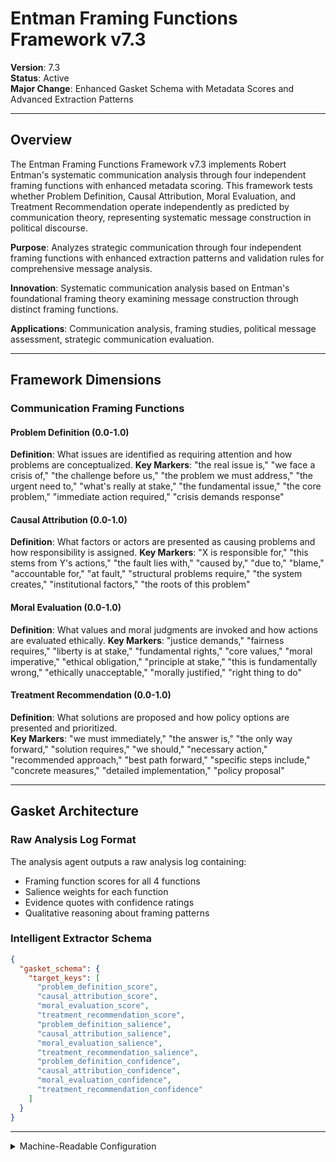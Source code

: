 # Entman Framing Functions Framework v7.3

**Version**: 7.3  
**Status**: Active  
**Major Change**: Enhanced Gasket Schema with Metadata Scores and Advanced Extraction Patterns

---

## Overview

The Entman Framing Functions Framework v7.3 implements Robert Entman's systematic communication analysis through four independent framing functions with enhanced metadata scoring. This framework tests whether Problem Definition, Causal Attribution, Moral Evaluation, and Treatment Recommendation operate independently as predicted by communication theory, representing systematic message construction in political discourse.

**Purpose**: Analyzes strategic communication through four independent framing functions with enhanced extraction patterns and validation rules for comprehensive message analysis.

**Innovation**: Systematic communication analysis based on Entman's foundational framing theory examining message construction through distinct framing functions.

**Applications**: Communication analysis, framing studies, political message assessment, strategic communication evaluation.

---

## Framework Dimensions

### **Communication Framing Functions**

#### Problem Definition (0.0-1.0)
**Definition**: What issues are identified as requiring attention and how problems are conceptualized.
**Key Markers**: "the real issue is," "we face a crisis of," "the challenge before us," "the problem we must address," "the urgent need to," "what's really at stake," "the fundamental issue," "the core problem," "immediate action required," "crisis demands response"

#### Causal Attribution (0.0-1.0)
**Definition**: What factors or actors are presented as causing problems and how responsibility is assigned.
**Key Markers**: "X is responsible for," "this stems from Y's actions," "the fault lies with," "caused by," "due to," "blame," "accountable for," "at fault," "structural problems require," "the system creates," "institutional factors," "the roots of this problem"

#### Moral Evaluation (0.0-1.0)
**Definition**: What values and moral judgments are invoked and how actions are evaluated ethically.
**Key Markers**: "justice demands," "fairness requires," "liberty is at stake," "fundamental rights," "core values," "moral imperative," "ethical obligation," "principle at stake," "this is fundamentally wrong," "ethically unacceptable," "morally justified," "right thing to do"

#### Treatment Recommendation (0.0-1.0)
**Definition**: What solutions are proposed and how policy options are presented and prioritized.  
**Key Markers**: "we must immediately," "the answer is," "the only way forward," "solution requires," "we should," "necessary action," "recommended approach," "best path forward," "specific steps include," "concrete measures," "detailed implementation," "policy proposal"

---

## Gasket Architecture

### Raw Analysis Log Format
The analysis agent outputs a raw analysis log containing:
- Framing function scores for all 4 functions
- Salience weights for each function
- Evidence quotes with confidence ratings
- Qualitative reasoning about framing patterns

### Intelligent Extractor Schema
```json
{
  "gasket_schema": {
    "target_keys": [
      "problem_definition_score",
      "causal_attribution_score",
      "moral_evaluation_score",
      "treatment_recommendation_score",
      "problem_definition_salience",
      "causal_attribution_salience",
      "moral_evaluation_salience",
      "treatment_recommendation_salience",
      "problem_definition_confidence",
      "causal_attribution_confidence",
      "moral_evaluation_confidence",
      "treatment_recommendation_confidence"
    ]
  }
}
```

---

<details><summary>Machine-Readable Configuration</summary>

```json
{
  "name": "entman_v7_1",
  "version": "v7.3",
  "display_name": "Entman Framing Functions Framework v7.1",
  "analysis_variants": {
    "default": {
      "description": "Sequential framing functions analysis with chain-of-thought methodology",
      "analysis_prompt": "You are an expert analyst specializing in communication framing and strategic messaging across diverse contexts. Analyze this text through focused sequential steps, examining each framing function independently before integration.\n\nSTEP 1 - PROBLEM DEFINITION ANALYSIS\nFocus ONLY on problem definition patterns (ignore other framing functions for now):\n- Look for problem identification markers: issue language ('the real issue is,' 'we face a crisis of,' 'the challenge before us,' 'the problem we must address,' 'what's really at stake') - Note: These are semantic concepts, look for how problems are conceptualized and what issues are identified as requiring attention, not just these exact phrases\n- Assess problem framing completeness and clarity\n- Score problem definition dimension (0.0-1.0) with specific textual evidence\n- Assess salience (0.0-1.0): How central is problem definition to this specific text?\n- State confidence (0.0-1.0): How certain are you in this assessment?\nShow your analytical work and evidence before proceeding.\n\nSTEP 2 - CAUSAL ATTRIBUTION ANALYSIS\nNow focus ONLY on causal attribution patterns:\n- Look for causal attribution markers: responsibility language ('X is responsible for,' 'this stems from Y's actions,' 'the fault lies with,' 'caused by,' 'accountable for,' 'the roots of this problem') - Note: These are semantic concepts, look for how responsibility is assigned and what factors are presented as causing problems, not just these exact terms\n- Assess attribution clarity and responsibility assignment\n- Score causal attribution dimension (0.0-1.0) with specific textual evidence\n- Assess salience (0.0-1.0): How central is causal attribution to the message?\n- State confidence (0.0-1.0): How certain are you in this assessment?\nShow your analytical work and evidence before proceeding.\n\nSTEP 3 - MORAL EVALUATION ANALYSIS\nNow focus ONLY on moral evaluation patterns:\n- Look for moral evaluation markers: values language ('justice demands,' 'fairness requires,' 'liberty is at stake,' 'fundamental rights,' 'moral imperative,' 'ethically unacceptable') - Note: These are semantic concepts, look for what values and moral judgments are invoked and how actions are evaluated ethically, not just these exact expressions\n- Assess moral framework clarity and ethical positioning\n- Score moral evaluation dimension (0.0-1.0) with specific textual evidence\n- Assess salience (0.0-1.0): How central are moral evaluations to the message?\n- State confidence (0.0-1.0): How certain are you in this assessment?\nShow your analytical work and evidence before proceeding.\n\nSTEP 4 - TREATMENT RECOMMENDATION ANALYSIS\nNow focus ONLY on treatment recommendation patterns:\n- Look for treatment recommendation markers: solution language ('we must immediately,' 'the answer is,' 'the only way forward,' 'solution requires,' 'necessary action,' 'concrete measures') - Note: These are semantic concepts, look for what solutions are proposed and how policy options are presented and prioritized, not just these exact recommendations\n- Assess solution clarity and policy direction\n- Score treatment recommendation dimension (0.0-1.0) with specific textual evidence\n- Assess salience (0.0-1.0): How central are treatment recommendations to the message?\n- State confidence (0.0-1.0): How certain are you in this assessment?\nShow your analytical work and evidence before proceeding.\n\nFINAL STEP - INTEGRATION AND VALIDATION\nReview your step-by-step analysis:\n- Check for scoring consistency across all framing functions\n- Validate that evidence quality meets academic standards\n- Assess systematic message construction and framing completeness\n- Confirm confidence levels are appropriately calibrated\n- Identify strategic framing patterns and communication profile\n- Apply pattern classifications based on overall framing approach\n\nProvide your final structured analysis following this format:\n\n**FRAMING FUNCTIONS ASSESSMENT**\n\n**Problem Definition**: [score] (salience: [score], confidence: [score])\n**Causal Attribution**: [score] (salience: [score], confidence: [score])\n**Moral Evaluation**: [score] (salience: [score], confidence: [score])\n**Treatment Recommendation**: [score] (salience: [score], confidence: [score])\n\n**Calculated Metrics**:\n- Message Completeness Index: [calculated score]\n- Strategic Framing Profile: [classification]\n\n**Key Insights**: [Summary of framing strategy, message construction patterns, and communication effectiveness]"
    }
  },
  "dimension_groups": {
    "framing_functions": ["problem_definition", "causal_attribution", "moral_evaluation", "treatment_recommendation"]
  },
  "calculation_spec": {
    "execution_order": [
      "message_completeness_score",
      "framing_coherence_index",
      "salience_weighted_message_completeness_score",
      "salience_weighted_framing_coherence_index"
    ],
    "formulas": {
      "message_completeness_score": "(problem_definition_score + causal_attribution_score + moral_evaluation_score + treatment_recommendation_score) / 4",
    "framing_coherence_index": "sqrt(problem_definition_score * causal_attribution_score * moral_evaluation_score * treatment_recommendation_score)",
    "salience_weighted_message_completeness_score": "(problem_definition_score * problem_definition_salience + causal_attribution_score * causal_attribution_salience + moral_evaluation_score * moral_evaluation_salience + treatment_recommendation_score * treatment_recommendation_salience) / (problem_definition_salience + causal_attribution_salience + moral_evaluation_salience + treatment_recommendation_salience)",
      "salience_weighted_framing_coherence_index": "pow((problem_definition_score * problem_definition_salience) * (causal_attribution_score * causal_attribution_salience) * (moral_evaluation_score * moral_evaluation_salience) * (treatment_recommendation_score * treatment_recommendation_salience), 1/4) / pow(problem_definition_salience * causal_attribution_salience * moral_evaluation_salience * treatment_recommendation_salience, 1/4)"
    }
  },
  "reliability_rubric": {
    "cronbachs_alpha": {
      "excellent": [0.80, 1.0],
      "good": [0.70, 0.79],
      "acceptable": [0.60, 0.69],
      "poor": [0.0, 0.59]
    },
    "notes": "Defines quality thresholds for framework reliability. The Synthesis Agent uses this for automated fit assessment."
  },
  "gasket_schema": {
    "version": "v7.3",
    "extraction_method": "intelligent_extractor",
    "target_keys": [
      "problem_definition_score",
      "causal_attribution_score",
      "moral_evaluation_score",
      "treatment_recommendation_score",
      "problem_definition_salience",
      "causal_attribution_salience",
      "moral_evaluation_salience",
      "treatment_recommendation_salience",
      "problem_definition_confidence",
      "causal_attribution_confidence",
      "moral_evaluation_confidence",
      "treatment_recommendation_confidence"
    ],
    "extraction_patterns": {
      "problem_definition_score": ["problem.{0,20}definition.{0,20}score", "problem.{0,20}definition.{0,20}rating", "problem\\s*definition\\s*:\\s*[0-9]"],
      "causal_attribution_score": ["causal.{0,20}attribution.{0,20}score", "causal.{0,20}attribution.{0,20}rating", "causal\\s*attribution\\s*:\\s*[0-9]"],
      "moral_evaluation_score": ["moral.{0,20}evaluation.{0,20}score", "moral.{0,20}evaluation.{0,20}rating", "moral\\s*evaluation\\s*:\\s*[0-9]"],
      "treatment_recommendation_score": ["treatment.{0,20}recommendation.{0,20}score", "treatment.{0,20}recommendation.{0,20}rating", "treatment\\s*recommendation\\s*:\\s*[0-9]"],
      "problem_definition_salience": ["problem.{0,20}definition.{0,20}salience", "problem.{0,20}definition.{0,20}importance", "problem.{0,20}definition.{0,20}centrality"],
      "causal_attribution_salience": ["causal.{0,20}attribution.{0,20}salience", "causal.{0,20}attribution.{0,20}importance", "causal.{0,20}attribution.{0,20}centrality"],
      "moral_evaluation_salience": ["moral.{0,20}evaluation.{0,20}salience", "moral.{0,20}evaluation.{0,20}importance", "moral.{0,20}evaluation.{0,20}centrality"],
      "treatment_recommendation_salience": ["treatment.{0,20}recommendation.{0,20}salience", "treatment.{0,20}recommendation.{0,20}importance", "treatment.{0,20}recommendation.{0,20}centrality"],
      "problem_definition_confidence": ["problem.{0,20}definition.{0,20}confidence", "problem.{0,20}definition.{0,20}certainty", "problem.{0,20}definition.{0,20}sure"],
      "causal_attribution_confidence": ["causal.{0,20}attribution.{0,20}confidence", "causal.{0,20}attribution.{0,20}certainty", "causal.{0,20}attribution.{0,20}sure"],
      "moral_evaluation_confidence": ["moral.{0,20}evaluation.{0,20}confidence", "moral.{0,20}evaluation.{0,20}certainty", "moral.{0,20}evaluation.{0,20}sure"],
      "treatment_recommendation_confidence": ["treatment.{0,20}recommendation.{0,20}confidence", "treatment.{0,20}recommendation.{0,20}certainty", "treatment.{0,20}recommendation.{0,20}sure"]
    },
    "validation_rules": {
      "required_fields": [
        "problem_definition_score", "causal_attribution_score", "moral_evaluation_score", "treatment_recommendation_score"
      ],
      "score_ranges": {"min": 0.0, "max": 1.0},
      "metadata_ranges": {
        "salience": {"min": 0.0, "max": 1.0},
        "confidence": {"min": 0.0, "max": 1.0}
      },
      "fallback_strategy": "use_default_values"
    }
  }
}
```

</details>